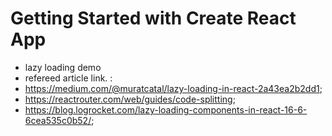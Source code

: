 # Getting Started with Create React App

- lazy loading demo
- refereed article link. :
-   https://medium.com/@muratcatal/lazy-loading-in-react-2a43ea2b2dd1;
-   https://reactrouter.com/web/guides/code-splitting;
-   https://blog.logrocket.com/lazy-loading-components-in-react-16-6-6cea535c0b52/;
